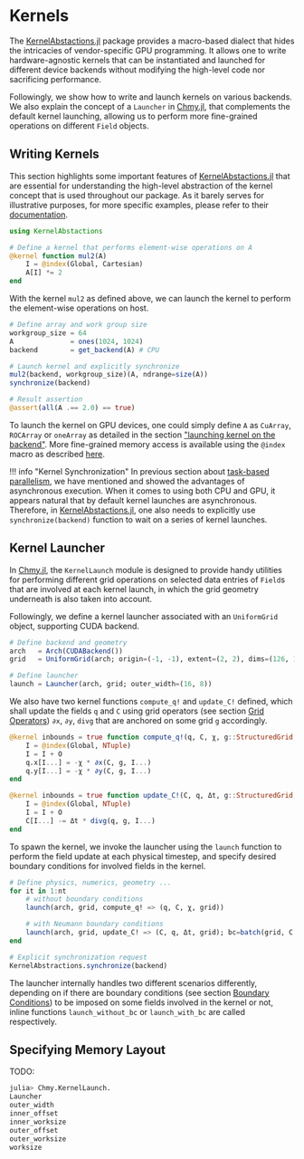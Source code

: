 # Kernels

The [KernelAbstactions.jl](https://github.com/JuliaGPU/KernelAbstractions.jl) package provides a macro-based dialect that hides the intricacies of vendor-specific GPU programming. It allows one to write hardware-agnostic kernels that can be instantiated and launched for different device backends without modifying the high-level code nor sacrificing performance.

Followingly, we show how to write and launch kernels on various backends. We also explain the concept of a `Launcher` in [Chmy.jl](https://github.com/PTsolvers/Chmy.jl), that complements the default kernel launching, allowing us to perform more fine-grained operations on different `Field` objects.

## Writing Kernels

This section highlights some important features of [KernelAbstactions.jl](https://github.com/JuliaGPU/KernelAbstractions.jl) that are essential for understanding the high-level abstraction of the kernel concept that is used throughout our package. As it barely serves for illustrative purposes, for more specific examples, please refer to their [documentation](https://juliagpu.github.io/KernelAbstractions.jl/stable/).


```julia
using KernelAbstactions

# Define a kernel that performs element-wise operations on A
@kernel function mul2(A)
    I = @index(Global, Cartesian)
    A[I] *= 2
end
```

With the kernel `mul2` as defined above, we can launch the kernel to perform the element-wise operations on host.

```julia
# Define array and work group size
workgroup_size = 64
A              = ones(1024, 1024)
backend        = get_backend(A) # CPU

# Launch kernel and explicitly synchronize
mul2(backend, workgroup_size)(A, ndrange=size(A))
synchronize(backend)

# Result assertion
@assert(all(A .== 2.0) == true)
```

To launch the kernel on GPU devices, one could simply define `A` as `CuArray`, `ROCArray` or `oneArray` as detailed in the section ["launching kernel on the backend"](https://juliagpu.github.io/KernelAbstractions.jl/stable/quickstart/#Launching-kernel-on-the-backend). More fine-grained memory access is available using the `@index` macro as described [here](https://juliagpu.github.io/KernelAbstractions.jl/stable/api/#KernelAbstractions.@index).


!!! info "Kernel Synchronization"
    In previous section about [task-based parallelism](workers.md), we have mentioned and showed the advantages of asynchronous execution. When it comes to using both CPU and GPU, it appears natural that by default kernel launches are asynchronous. Therefore, in [KernelAbstactions.jl](https://github.com/JuliaGPU/KernelAbstractions.jl), one also needs to explicitly use `synchronize(backend)` function to wait on a series of kernel launches.


## Kernel Launcher

In [Chmy.jl](https://github.com/PTsolvers/Chmy.jl), the `KernelLaunch` module is designed to provide handy utilities for performing different grid operations on selected data entries of `Field`s that are involved at each kernel launch, in which the grid geometry underneath is also taken into account.

Followingly, we define a kernel launcher associated with an `UniformGrid` object, supporting CUDA backend.

```julia
# Define backend and geometry
arch   = Arch(CUDABackend())
grid   = UniformGrid(arch; origin=(-1, -1), extent=(2, 2), dims=(126, 126))

# Define launcher
launch = Launcher(arch, grid; outer_width=(16, 8))
```

We also have two kernel functions `compute_q!` and `update_C!` defined, which shall update the fields `q` and `C` using grid operators (see section [Grid Operators](./grid_operators.md)) `∂x`, `∂y`, `divg` that are anchored on some grid `g` accordingly.

```julia
@kernel inbounds = true function compute_q!(q, C, χ, g::StructuredGrid, O)
    I = @index(Global, NTuple)
    I = I + O
    q.x[I...] = -χ * ∂x(C, g, I...)
    q.y[I...] = -χ * ∂y(C, g, I...)
end

@kernel inbounds = true function update_C!(C, q, Δt, g::StructuredGrid, O)
    I = @index(Global, NTuple)
    I = I + O
    C[I...] -= Δt * divg(q, g, I...)
end
```

To spawn the kernel, we invoke the launcher using the `launch` function to perform the field update at each physical timestep, and specify desired boundary conditions for involved fields in the kernel.

```julia
# Define physics, numerics, geometry ...
for it in 1:nt
    # without boundary conditions
    launch(arch, grid, compute_q! => (q, C, χ, grid))

    # with Neumann boundary conditions
    launch(arch, grid, update_C! => (C, q, Δt, grid); bc=batch(grid, C => Neumann(); exchange=C))
end

# Explicit synchronization request
KernelAbstractions.synchronize(backend)
```

The launcher internally handles two different scenarios differently, depending on if there are boundary conditions (see section [Boundary Conditions](./bc.md)) to be imposed on some fields involved in the kernel or not, inline functions `launch_without_bc` or  `launch_with_bc` are called respectively.

## Specifying Memory Layout

TODO:

```bash
julia> Chmy.KernelLaunch.
Launcher
outer_width
inner_offset
inner_worksize
outer_offset  
outer_worksize     
worksize
```

